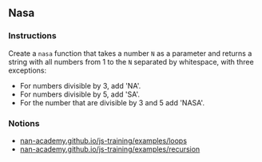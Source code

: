 ## Nasa

### Instructions

Create a `nasa` function that takes a number `N` as a parameter and returns 
a string with all numbers from 1 to the `N` separated by whitespace, with three exceptions:
- For numbers divisible by 3, add 'NA'.
- For numbers divisible by 5, add 'SA'.
- For the number that are divisible by 3 and 5 add 'NASA'.


### Notions

- [nan-academy.github.io/js-training/examples/loops](https://nan-academy.github.io/js-training/examples/loops.js)
- [nan-academy.github.io/js-training/examples/recursion](https://nan-academy.github.io/js-training/examples/recursion.js)
